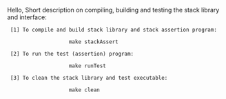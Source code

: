 Hello,
     Short description on compiling, building and testing the stack library and interface:

     [1] To compile and build stack library and stack assertion program:
                        
                        make stackAssert

     [2] To run the test (assertion) program:
                        
                        make runTest

     [3] To clean the stack library and test executable:
                        
                        make clean
